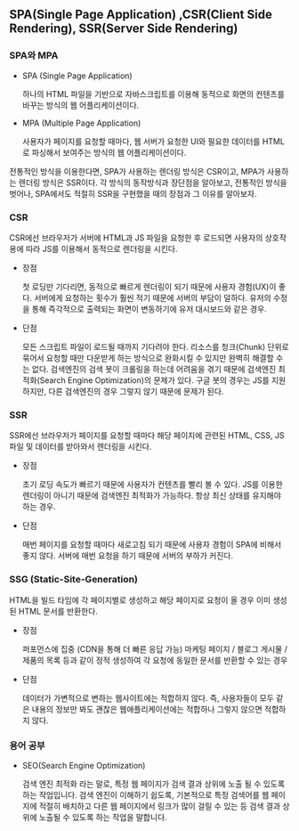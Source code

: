 ## SPA(Single Page Application) ,CSR(Client Side Rendering), SSR(Server Side Rendering)

### SPA와 MPA

- SPA (Single Page Application)

  하나의 HTML 파일을 기반으로 자바스크립트를 이용해 동적으로 화면의 컨텐츠를 바꾸는 방식의 웹 어플리케이션이다.

- MPA (Multiple Page Application)

  사용자가 페이지를 요청할 때마다, 웹 서버가 요청한 UI와 필요한 데이터를 HTML로 파싱해서 보여주는 방식의 웹 어플리케이션이다.

전통적인 방식을 이용한다면, SPA가 사용하는 렌더링 방식은 CSR이고, MPA가 사용하는 렌더링 방식은 SSR이다. 각 방식의 동작방식과 장단점을 알아보고, 전통적인 방식을 벗어나, SPA에서도 적절히 SSR을 구현했을 때의 장점과 그 이유를 알아보자.

### CSR

CSR에선 브라우저가 서버에 HTML과 JS 파일을 요청한 후 로드되면 사용자의 상호작용에 따라 JS를 이용해서 동적으로 렌더링을 시킨다.

- 장점

  첫 로딩만 기다리면, 동적으로 빠르게 렌더링이 되기 때문에 사용자 경험(UX)이 좋다.
  서버에게 요청하는 횟수가 훨씬 적기 때문에 서버의 부담이 덜하다.
  유저의 수정을 통해 즉각적으로 출력되는 화면이 변동하기에 유저 대시보드와 같은 경우.

- 단점

  모든 스크립트 파일이 로드될 때까지 기다려야 한다.
  리소스를 청크(Chunk) 단위로 묶어서 요청할 때만 다운받게 하는 방식으로 완화시킬 수 있지만 완벽히 해결할 수는 없다.
  검색엔진의 검색 봇이 크롤링을 하는데 어려움을 겪기 때문에 검색엔진 최적화(Search Engine Optimization)의 문제가 있다.
  구글 봇의 경우는 JS를 지원하지만, 다른 검색엔진의 경우 그렇지 않기 때문에 문제가 된다.

### SSR

SSR에선 브라우저가 페이지를 요청할 때마다 해당 페이지에 관련된 HTML, CSS, JS 파일 및 데이터를 받아와서 렌더링을 시킨다.

- 장점

  초기 로딩 속도가 빠르기 때문에 사용자가 컨텐츠를 빨리 볼 수 있다.
  JS를 이용한 렌더링이 아니기 때문에 검색엔진 최적화가 가능하다.
  항상 최신 상태를 유지해야 하는 경우.

- 단점

  매번 페이지를 요청할 때마다 새로고침 되기 때문에 사용자 경험이 SPA에 비해서 좋지 않다.
  서버에 매번 요청을 하기 때문에 서버의 부하가 커진다.

### SSG (Static-Site-Generation)

HTML을 빌드 타임에 각 페이지별로 생성하고 해당 페이지로 요청이 올 경우 이미 생성된 HTML 문서를 반환한다.

- 장점

  퍼포먼스에 집중 (CDN을 통해 더 빠른 응답 가능)
  마케팅 페이지 / 블로그 게시물 / 제품의 목록 등과 같이 정적 생성하여 각 요청에 동일한 문서를 반환할 수 있는 경우

- 단점

  데이터가 가변적으로 변하는 웹사이트에는 적합하지 않다.
  즉, 사용자들이 모두 같은 내용의 정보만 봐도 괜찮은 웹애플리케이션에는 적합하나 그렇지 않으면 적합하지 않다.

### 용어 공부

- SEO(Search Engine Optimization)

  검색 엔진 최적화 라는 말로, 특정 웹 페이지가 검색 결과 상위에 노출 될 수 있도록 하는 작업입니다. 검색 엔진이 이해하기 쉽도록, 기본적으로 특정 검색어를 웹 페이지에 적절히 배치하고 다른 웹 페이지에서 링크가 많이 걸릴 수 있는 등 검색 결과 상위에 노출될 수 있도록 하는 작업을 말합니다.
